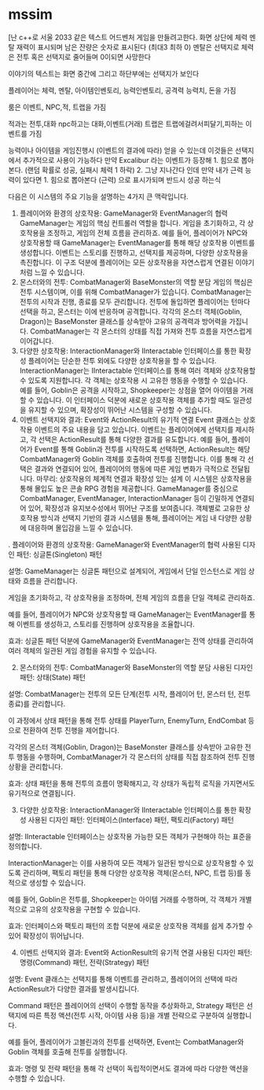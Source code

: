 # mssim

[난 c++로 서울 2033 같은 텍스트 어드벤처 게임을 만들려고한다. 
화면 상단에 체력 멘탈 재력이 표시되며 남은 잔량은 숫자로 표시된다 (최대3 최하 0) 멘탈은 선택지로 체력은 전투 혹은 선택지로 줄어들며 0이되면 사망한다

이야기의 텍스트는 화면 중간에 그리고 하단부에는 선택지가 보인다  

플레이어는 체력, 멘탈, 아이템인벤토리, 능력인벤토리, 공격력 능력치, 돈을 가짐

룸은 이벤트, NPC,적, 트랩을 가짐

적과는 전투,대화 npc하고는 대화,이벤트(거래) 트랩은 트랩에걸려서피달기,피하는 이벤트를 가짐

능력이나 아이템을 게임진행시 (이벤트의 결과에 따라) 얻을 수 있는데 이것들은 선택지에서 추가적으로 사용이 가능하다 만약 Excalibur 라는 이벤트가 등장해 1. 힘으로 뽑아본다. (랜덤 확률로 성공, 실패시 체력 1 하락) 2. 그냥 지나간다 인데 만약 내가 근력 능력이 있다면 1. 힘으로 뽑아본다 (근력) 으로 표시가되며 반드시 성공 하는식 


다음은 이 시스템의 주요 기능을 설명하는 4가지 큰 맥락입니다.

1. 플레이어와 환경의 상호작용: GameManager와 EventManager의 협력
GameManager는 게임의 핵심 컨트롤러 역할을 합니다.
게임을 초기화하고, 각 상호작용을 조정하고, 게임의 전체 흐름을 관리하죠.
예를 들어, 플레이어가 NPC와 상호작용할 때 GameManager는 EventManager를 통해 해당 상호작용 이벤트를 생성합니다.
이벤트는 스토리를 진행하고, 선택지를 제공하며, 다양한 상호작용을 촉진합니다.
이 구조 덕분에 플레이어는 모든 상호작용을 자연스럽게 연결된 이야기처럼 느낄 수 있습니다.
2. 몬스터와의 전투: CombatManager와 BaseMonster의 역할 분담
게임의 핵심은 전투 시스템이며, 이를 위해 CombatManager가 있습니다.
CombatManager는 전투의 시작과 진행, 종료를 모두 관리합니다.
전투에 돌입하면 플레이어는 턴마다 선택을 하고, 몬스터는 이에 반응하며 공격합니다.
각각의 몬스터 객체(Goblin, Dragon)는 BaseMonster 클래스를 상속받아 고유의 공격력과 방어력을 가집니다.
CombatManager는 각 몬스터의 상태를 직접 가져와 전투 흐름을 자연스럽게 이어갑니다.
3. 다양한 상호작용: InteractionManager와 IInteractable 인터페이스를 통한 확장성
플레이어는 단순한 전투 외에도 다양한 상호작용을 할 수 있습니다.
InteractionManager는 IInteractable 인터페이스를 통해 여러 객체와 상호작용할 수 있도록 지원합니다.
각 객체는 상호작용 시 고유한 행동을 수행할 수 있습니다. 예를 들어, Goblin은 공격을 시작하고, Shopkeeper는 상점을 열어 아이템을 거래할 수 있습니다.
이 인터페이스 덕분에 새로운 상호작용 객체를 추가할 때도 일관성을 유지할 수 있으며, 확장성이 뛰어난 시스템을 구성할 수 있습니다.
4. 이벤트 선택지와 결과: Event와 ActionResult의 유기적 연결
Event 클래스는 상호작용 이벤트의 주요 내용을 담고 있습니다.
이벤트는 플레이어에게 선택지를 제시하고, 각 선택은 ActionResult를 통해 다양한 결과를 유도합니다.
예를 들어, 플레이어가 Event를 통해 Goblin과 전투를 시작하도록 선택하면, ActionResult는 해당 CombatManager와 Goblin 객체를 호출하여 전투를 진행합니다.
이를 통해 각 선택은 결과와 연결되어 있어, 플레이어의 행동에 따른 게임 변화가 극적으로 전달됩니다.
마무리: 상호작용의 체계적 연결과 확장성 있는 설계
이 시스템은 상호작용을 통해 몰입도 높은 콘솔 RPG 경험을 제공합니다.
GameManager를 중심으로 CombatManager, EventManager, InteractionManager 등이 긴밀하게 연결되어 있어, 확장성과 유지보수성에서 뛰어난 구조를 보여줍니다.
객체별로 고유한 상호작용 방식과 선택지 기반의 결과 시스템을 통해, 플레이어는 게임 내 다양한 상황에 대응하며 몰입감을 느낄 수 있습니다.

. 플레이어와 환경의 상호작용: GameManager와 EventManager의 협력
사용된 디자인 패턴: 싱글톤(Singleton) 패턴

설명: GameManager는 싱글톤 패턴으로 설계되어, 게임에서 단일 인스턴스로 게임 상태와 흐름을 관리합니다.

게임을 초기화하고, 각 상호작용을 조정하며, 전체 게임의 흐름을 단일 객체로 관리하죠.

예를 들어, 플레이어가 NPC와 상호작용할 때 GameManager는 EventManager를 통해 이벤트를 생성하고, 스토리를 진행하며 상호작용을 조율합니다.

효과: 싱글톤 패턴 덕분에 GameManager와 EventManager는 전역 상태를 관리하여 여러 객체의 일관된 게임 경험을 유지할 수 있습니다.

2. 몬스터와의 전투: CombatManager와 BaseMonster의 역할 분담
사용된 디자인 패턴: 상태(State) 패턴

설명: CombatManager는 전투의 모든 단계(전투 시작, 플레이어 턴, 몬스터 턴, 전투 종료)를 관리합니다.

이 과정에서 상태 패턴을 통해 전투 상태를 PlayerTurn, EnemyTurn, EndCombat 등으로 전환하여 전투 진행을 제어합니다.

각각의 몬스터 객체(Goblin, Dragon)는 BaseMonster 클래스를 상속받아 고유한 전투 행동을 수행하며, CombatManager가 각 몬스터의 상태를 직접 참조하여 전투 진행 상황을 관리합니다.

효과: 상태 패턴을 통해 전투의 흐름이 명확해지고, 각 상태가 독립적 로직을 가지면서도 유기적으로 연결됩니다.

3. 다양한 상호작용: InteractionManager와 IInteractable 인터페이스를 통한 확장성
사용된 디자인 패턴: 인터페이스(Interface) 패턴, 팩토리(Factory) 패턴

설명: IInteractable 인터페이스는 상호작용 가능한 모든 객체가 구현해야 하는 표준을 정의합니다.

InteractionManager는 이를 사용하여 모든 객체가 일관된 방식으로 상호작용할 수 있도록 관리하며, 팩토리 패턴을 통해 다양한 상호작용 객체(몬스터, NPC, 트랩 등)를 동적으로 생성할 수 있습니다.

예를 들어, Goblin은 전투를, Shopkeeper는 아이템 거래를 수행하며, 각 객체가 개별적으로 고유의 상호작용을 구현할 수 있습니다.

효과: 인터페이스와 팩토리 패턴의 조합 덕분에 새로운 상호작용 객체를 쉽게 추가할 수 있어 확장성이 뛰어납니다.

4. 이벤트 선택지와 결과: Event와 ActionResult의 유기적 연결
사용된 디자인 패턴: 명령(Command) 패턴, 전략(Strategy) 패턴

설명: Event 클래스는 선택지를 통해 이벤트를 관리하고, 플레이어의 선택에 따라 ActionResult가 다양한 결과를 발생시킵니다.

Command 패턴은 플레이어의 선택이 수행할 동작을 추상화하고, Strategy 패턴은 선택지에 따른 특정 액션(전투 시작, 아이템 사용 등)을 개별 전략으로 구분하여 실행합니다.

예를 들어, 플레이어가 고블린과의 전투를 선택하면, Event는 CombatManager와 Goblin 객체를 호출해 전투를 실행합니다.

효과: 명령 및 전략 패턴을 통해 각 선택이 독립적이면서도 결과에 따라 다양한 액션을 수행할 수 있습니다. 